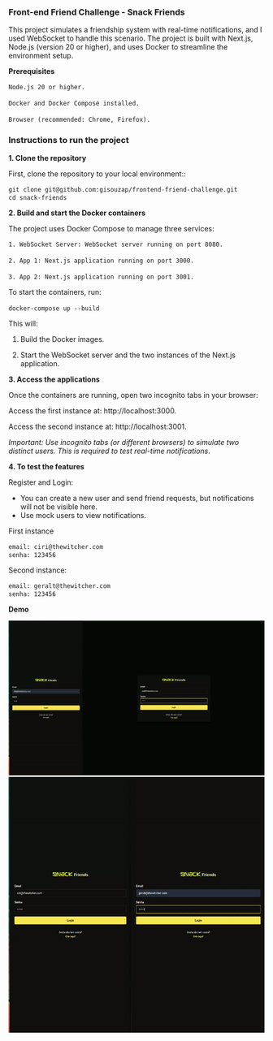 ### Front-end Friend Challenge - Snack Friends

This project simulates a friendship system with real-time notifications, and I used WebSocket to handle this scenario. The project is built with Next.js, Node.js (version 20 or higher), and uses Docker to streamline the environment setup.

**Prerequisites**

```
Node.js 20 or higher.

Docker and Docker Compose installed.

Browser (recommended: Chrome, Firefox).

```

### Instructions to run the project

**1. Clone the repository**

First, clone the repository to your local environment::

```
git clone git@github.com:gisouzap/frontend-friend-challenge.git 
cd snack-friends
```

**2. Build and start the Docker containers**

The project uses Docker Compose to manage three services:

```
1. WebSocket Server: WebSocket server running on port 8080.

2. App 1: Next.js application running on port 3000.
 
3. App 2: Next.js application running on port 3001.

```

To start the containers, run:

`docker-compose up --build`

This will:

1. Build the Docker images.

2. Start the WebSocket server and the two instances of the Next.js application.

**3. Access the applications**

Once the containers are running, open two incognito tabs in your browser:

Access the first instance at: http://localhost:3000.

Access the second instance at: http://localhost:3001.

_Important: Use incognito tabs (or different browsers) to simulate two distinct users. This is required to test real-time notifications._

**4. To test the features**

Register and Login:
- You can create a new user and send friend requests, but notifications will not be visible here.
- Use mock users to view notifications.

First instance 
```
email: ciri@thewitcher.com
senha: 123456
```


Second instance: 

```
email: geralt@thewitcher.com
senha: 123456
```


**Demo**

![GIF 1](./src/public/desktopandmobilesnackfriends.gif)
![GIF 2](./src/public/mobilesnackfriends.gif)
